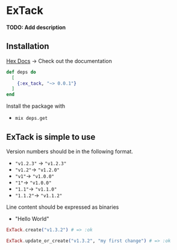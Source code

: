 # ExTack

**TODO: Add description**

## Installation

[Hex Docs](https://hex.pm/packages/ex_tack) -> Check out the documentation

```elixir
def deps do
  [
    {:ex_tack, "~> 0.0.1"}
  ]
end
```

Install the package with

- `mix deps.get`

## ExTack is simple to use

Version numbers should be in the following format.

- `"v1.2.3"` -> `"v1.2.3"`
- `"v1.2"`-> `"v1.2.0"`
- `"v1"`-> `"v1.0.0"`
- `"1"`-> `"v1.0.0"`
- `"1.1"`-> `"v1.1.0"`
- `"1.1.2"`-> `"v1.1.2"`

Line content should be expressed as binaries

- "Hello World"

```elixir
ExTack.create("v1.3.2") # => :ok

ExTack.update_or_create("v1.3.2", "my first change") # => :ok
```
